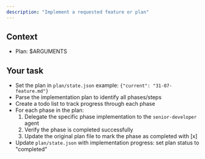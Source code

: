 ```yaml
---
description: "Implement a requested feature or plan"
---
```


## Context

- Plan: $ARGUMENTS

## Your task

- Set the plan in `plan/state.json` example: `{"current": "31-07-feature.md"}`
- Parse the implementation plan to identify all phases/steps
- Create a todo list to track progress through each phase
- For each phase in the plan:
  1. Delegate the specific phase implementation to the `senior-developer` agent
  2. Verify the phase is completed successfully
  3. Update the original plan file to mark the phase as completed with [x]
- Update `plan/state.json` with implementation progress: set plan status to "completed"
